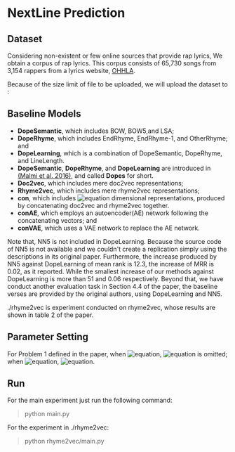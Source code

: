 # NextLine Prediction

## Dataset

Considering non-existent or few online sources that provide rap lyrics, We obtain a corpus of rap lyrics. This corpus consists of 65,730 songs from 3,154 rappers from a lyrics website, [OHHLA](http://ohhla.com/inder.html).

Because of the size limit of file to be uploaded, we will upload the dataset to :

## Baseline Models

- **DopeSemantic**, which includes BOW, BOW5,and LSA;
- **DopeRhyme**, which includes EndRhyme, EndRhyme-1, and OtherRhyme; and
- **DopeLearning**, which is a combination of DopeSemantic, DopeRhyme, and LineLength.
- **DopeSemantic**, **DopeRhyme**, and **DopeLearning** are introduced in [ (Malmi et al. 2016)](https://github.com/ekQ/dopelearning), and called **Dopes** for short. 
- **Doc2vec**, which includes mere doc2vec representations;
- **Rhyme2vec**, which includes mere rhyme2vec representations;
- **con**, which includes ![equation](http://chart.googleapis.com/chart?cht=tx&chl=\Large+d_r%2bd_s) dimensional representations, produced by concatenating doc2vec and rhyme2vec together.
- **conAE**, which employs an autoencoder(AE) network following the concatenating vectors; and
- **conVAE**, which uses a VAE network to replace the AE network. 

Note that, NN5 is not included in DopeLearning. Because the source code of NN5 is not available and we couldn't create a replication simply using the descriptions in its original paper. Furthermore, the increase produced by NN5 against DopeLearning of mean rank is $12.3$, the increase of MRR is $0.02$, as it reported. While the smallest increase of our methods against DopeLearning is more than $51$ and $0.06$ respectively. Beyond that, we have conduct another evaluation task in Section 4.4 of the paper, the baseline verses are provided by the original authors, using DopeLearning and NN5.

./rhyme2vec is experiment conducted on rhyme2vec, whose results are shown in table 2 of the paper.

## Parameter Setting

For Problem 1 defined in the paper, when ![equation](http://chart.googleapis.com/chart?cht=tx&chl=\Large+n%3d3), ![equation](http://chart.googleapis.com/chart?cht=tx&chl=\Large+%5cbm+%7bv_r%5ee%7d) is omitted; when ![equation](http://chart.googleapis.com/chart?cht=tx&chl=\Large+n%3C3), ![equation](http://chart.googleapis.com/chart?cht=tx&chl=\Large+r%20%3D%20v_r%5Em%7D).

## Run

For the main experiment just run the following command:
> python main.py

For the experiment in ./rhyme2vec:
> python rhyme2vec/main.py
